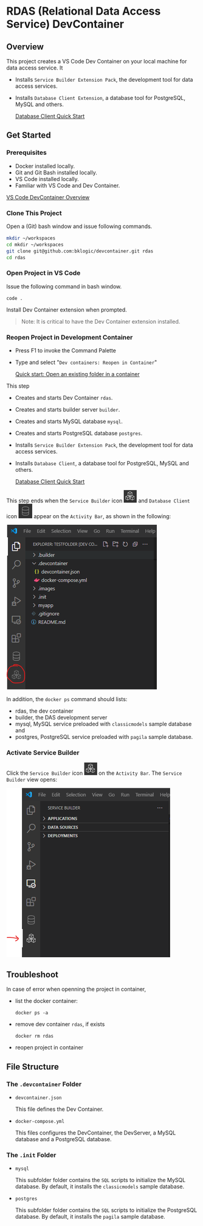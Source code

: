# RDAS (Relational Data Access Service) DevContainer

## Overview

This project creates a VS Code Dev Container on your local machine for data access service. It

- Installs `Service Builder Extension Pack`, the development tool for data access services. 
- Installs `Database Client Extension`, a database tool for PostgreSQL, MySQL and others.

    [Database Client Quick Start](https://database-client.com/#/document)


## Get Started

### Prerequisites

- Docker installed locally.
- Git and Git Bash installed locally.
- VS Code installed locally.
- Familiar with VS Code and Dev Container.

[VS Code DevContainer Overview](https://code.visualstudio.com/docs/devcontainers/containers)


### Clone This Project

Open a (Git) bash window and issue following commands.

```sh
mkdir ~/workspaces
cd mkdir ~/workspaces
git clone git@github.com:bklogic/devcontainer.git rdas
cd rdas
```

### Open Project in VS Code

Issue the following command in bash window.

```
code .
```

Install Dev Container extension when prompted.

> Note: It is critical to have the Dev Container extension installed.

### Reopen Project in Development Container

- Press F1 to invoke the Command Palette
- Type and select "`Dev containers: Reopen in Container`"

    [Quick start: Open an existing folder in a container](https://code.visualstudio.com/docs/devcontainers/containers#_quick-start-open-an-existing-folder-in-a-container)

This step

- Creates and starts Dev Container `rdas`.
- Creates and starts builder server `builder`.
- Creates and starts MySQL database `mysql`.
- Creates and starts PostgreSQL database `postgres`.
- Installs `Service Builder Extension Pack`, the development tool for data access services. 
- Installs `Database Client`, a database tool for PostgreSQL, MySQL and others.

    [Database Client Quick Start](https://database-client.com/#/document)

This step ends when the `Service Builder` icon ![service-builder](.images/service-builder-icon.png) and `Database Client` icon ![database-client](.images/db-client-icon.png) appear on the `Activity Bar`, as shown in the following:

![](./.images/OpenProjectInContainer.png)

In addition, the `docker ps` command should lists:

- rdas, the dev container
- builder, the DAS development server
- mysql, MySQL service preloaded with `classicmodels` sample database and
- postgres, PostgreSQL service preloaded with `pagila` sample database.

### Activate Service Builder

Click the `Service Builder` icon ![service-builder](.images/service-builder-icon.png) on the `Activity Bar`. The `Service Builder` view opens:

![](./.images/ActivateServiceBuilder.png)


## Troubleshoot

In case of error when openning the project in container, 

- list the docker container:

    ```
    docker ps -a
    ```

- remove dev container `rdas`, if exists

    ```
    docker rm rdas
    ```

- reopen project in container


## File Structure

### The `.devcontainer` Folder

- `devcontainer.json`

  This file defines the Dev Container.

- `docker-compose.yml`

  This files configures the DevContainer, the DevServer, a MySQL database and a PostgreSQL database. 

### The `.init` Folder

- `mysql`

  This subfolder folder contains the `SQL` scripts to initialize the MySQL database. By default, it installs the `classicmodels` sample database.

- `postgres`

  This subfolder folder contains the `SQL` scripts to initialize the PostgreSQL database. By default, it installs the `pagila` sample database.



